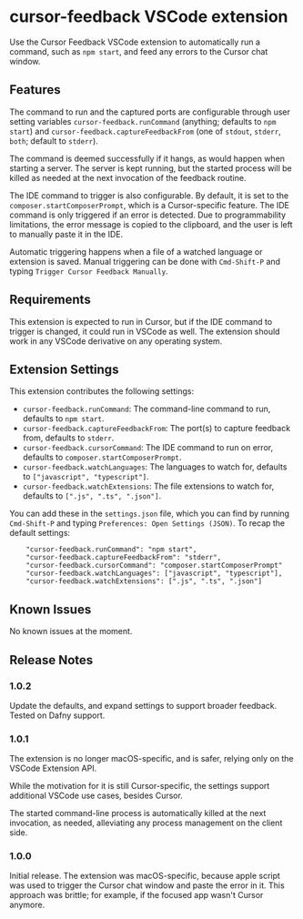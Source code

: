 # cursor-feedback VSCode extension

Use the Cursor Feedback VSCode extension to automatically run a command, such as `npm start`, and feed any errors to the Cursor chat window.

## Features

The command to run and the captured ports are configurable through user setting variables `cursor-feedback.runCommand` (anything; defaults to `npm start`) and `cursor-feedback.captureFeedbackFrom` (one of `stdout`, `stderr`, `both`; default to `stderr`).

The command is deemed successfully if it hangs, as would happen when starting a server.
The server is kept running, but the started process will be killed as needed at the next invocation of the feedback routine.

The IDE command to trigger is also configurable. By default, it is set to the `composer.startComposerPrompt`, which is a Cursor-specific feature.
The IDE command is only triggered if an error is detected.
Due to programmability limitations, the error message is copied to the clipboard, and the user is left to manually paste it in the IDE.

Automatic triggering happens when a file of a watched language or extension is saved. Manual triggering can be done with `Cmd-Shift-P` and typing `Trigger Cursor Feedback Manually`. 

## Requirements

This extension is expected to run in Cursor, but if the IDE command to trigger is changed, it could run in VSCode as well.
The extension should work in any VSCode derivative on any operating system.

## Extension Settings

This extension contributes the following settings:

* `cursor-feedback.runCommand`: The command-line command to run, defaults to `npm start`.
* `cursor-feedback.captureFeedbackFrom`: The port(s) to capture feedback from, defaults to `stderr`.
* `cursor-feedback.cursorCommand`: The IDE command to run on error, defaults to `composer.startComposerPrompt`.
* `cursor-feedback.watchLanguages`: The languages to watch for, defaults to `["javascript", "typescript"]`.
* `cursor-feedback.watchExtensions`: The file extensions to watch for, defaults to `[".js", ".ts", ".json"]`.

You can add these in the `settings.json` file, which you can find by running `Cmd-Shift-P` and typing `Preferences: Open Settings (JSON)`.
To recap the default settings:
```
    "cursor-feedback.runCommand": "npm start",
    "cursor-feedback.captureFeedbackFrom": "stderr",
    "cursor-feedback.cursorCommand": "composer.startComposerPrompt"
    "cursor-feedback.watchLanguages": ["javascript", "typescript"],
    "cursor-feedback.watchExtensions": [".js", ".ts", ".json"]
```

## Known Issues

No known issues at the moment.

## Release Notes

### 1.0.2

Update the defaults, and expand settings to support broader feedback. Tested on Dafny support.

### 1.0.1

The extension is no longer macOS-specific, and is safer, relying only on the VSCode Extension API.

While the motivation for it is still Cursor-specific, the settings support additional VSCode use cases, besides Cursor.

The started command-line process is automatically killed at the next invocation, as needed,
alleviating any process management on the client side.

### 1.0.0

Initial release.
The extension was macOS-specific, because apple script was used to trigger the Cursor chat window and paste the error in it. This approach was brittle; for example, if the focused app wasn't Cursor anymore.


